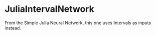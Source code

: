 # JuliaIntervalNetwork
From the Simple Julia Neural Network, this one uses Intervals as inputs instead.

